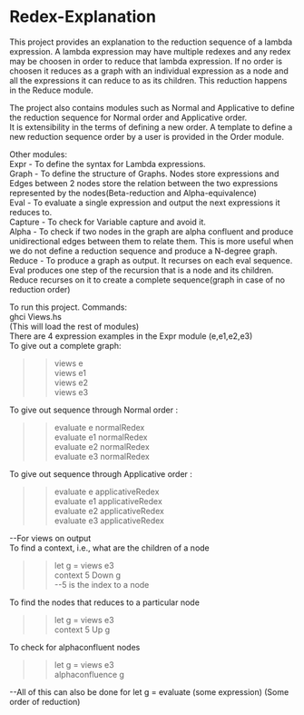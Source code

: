 # Redex-Explanation

This project provides an explanation to the reduction sequence of a lambda expression. A lambda expression may have multiple redexes and any redex may be choosen in order to reduce that lambda expression. If no order is choosen it reduces as a graph with an individual expression as a node and all the expressions it can reduce to as its children. This reduction happens in the Reduce module.<br/>

The project also contains modules such as Normal and Applicative to define the reduction sequence for Normal order and Applicative order.<br/>
It is extensibility in the terms of defining a new order. A template to define a new reduction sequence order by a user is provided in the Order module.<br/>

Other modules:<br/>
Expr - To define the syntax for Lambda expressions.<br/>
Graph - To define the structure of Graphs. Nodes store expressions and Edges between 2 nodes store the relation between the two expressions represented by the nodes(Beta-reduction and Alpha-equivalence)<br/>
Eval - To evaluate a single expression and output the next expressions it reduces to.<br/>
Capture - To check for Variable capture and avoid it.<br/>
Alpha - To check if two nodes in the graph are alpha confluent and produce unidirectional edges between them to relate them. This is more useful when we do not define a reduction sequence and produce a N-degree graph.<br/>
Reduce - To produce a graph as output. It recurses on each eval sequence. Eval produces one step of the recursion that is a node and its children. Reduce recurses on it to create a complete sequence(graph in case of no reduction order)<br/>

To run this project. Commands:<br/>
ghci Views.hs<br/>
(This will load the rest of modules)<br/>
There are 4 expression examples in the Expr module (e,e1,e2,e3)<br/>
To give out a complete graph:<br/>
>>views e<br/>
>>views e1<br/>
>>views e2<br/>
>>views e3<br/>

To give out sequence through Normal order :<br/>
>>evaluate e normalRedex<br/>
>>evaluate e1 normalRedex<br/>
>>evaluate e2 normalRedex<br/>
>>evaluate e3 normalRedex<br/>

To give out sequence through Applicative order :<br/>
>>evaluate e applicativeRedex<br/>
>>evaluate e1 applicativeRedex<br/>
>>evaluate e2 applicativeRedex<br/>
>>evaluate e3 applicativeRedex<br/>

--For views on output<br/>
To find a context, i.e., what are the children of a node<br/>
>>let g = views e3<br/>
>>context 5 Down g<br/>
--5 is the index to a node<br/>

To find the nodes that reduces to a particular node<br/>
>>let g = views e3<br/>
>>context 5 Up g<br/>

To check for alphaconfluent nodes<br/>
>>let g = views e3<br/>
>>alphaconfluence g<br/>

--All of this can also be done for let g = evaluate (some expression) (Some order of reduction)

